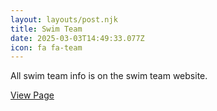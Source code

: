 ```yaml
---
layout: layouts/post.njk
title: Swim Team
date: 2025-03-03T14:49:33.077Z
icon: fa fa-team
---
```

All swim team info is on the swim team website.

[View Page](https://www.beechwoodswimclub.org/swim-team/)